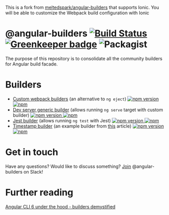 This is a fork from [meltedspark/angular-builders](https://github.com/meltedspark/angular-builders) that supports Ionic.
You will be able to customize the Webpack build configuration with Ionic

# @angular-builders [![Build Status](https://travis-ci.org/meltedspark/angular-builders.svg?branch=master)](https://travis-ci.org/meltedspark/angular-builders) [![Greenkeeper badge](https://badges.greenkeeper.io/meltedspark/angular-builders.svg)](https://greenkeeper.io/) ![Packagist](https://img.shields.io/packagist/l/doctrine/orm.svg)  

The purpose of this repository is to consolidate all the community builders for Angular build facade.

# Builders

 - [Custom webpack builders](./packages/custom-webpack) (an alternative to `ng eject`)  [![npm version](https://img.shields.io/npm/v/@angular-builders/custom-webpack.svg) ![npm](https://img.shields.io/npm/dm/@angular-builders/custom-webpack.svg)](https://www.npmjs.com/package/@angular-builders/custom-webpack)
 - [Dev server generic builder](https://github.com/meltedspark/angular-builders/tree/7.x.x/packages/dev-server) (allows running `ng serve` target with custom builder) [![npm version](https://img.shields.io/npm/v/@angular-builders/dev-server.svg) ![npm](https://img.shields.io/npm/dm/@angular-builders/dev-server.svg)](https://www.npmjs.com/package/@angular-builders/dev-server)
 - [Jest builder](./packages/jest) (allows running `ng test` with Jest) [![npm version](https://img.shields.io/npm/v/@angular-builders/jest.svg) ![npm](https://img.shields.io/npm/dm/@angular-builders/jest.svg)](https://www.npmjs.com/package/@angular-builders/jest)
 - [Timestamp builder](./packages/timestamp) (an example builder from [this](https://medium.com/@meltedspark/angular-cli-6-under-the-hood-builders-demystified-f0690ebcf01) article) [![npm version](https://img.shields.io/npm/v/@angular-builders/timestamp.svg) ![npm](https://img.shields.io/npm/dm/@angular-builders/timestamp.svg)](https://www.npmjs.com/package/@angular-builders/timestamp)

# Get in touch
Have any questions? Would like to discuss something? 
[Join](https://join.slack.com/t/angular-builders/shared_invite/enQtNTk5MDE1Nzg2ODM3LTkzMzI5ODQwYzRkOGZhZDJkNWI3OGJjNTM4YzNlY2MxZGU0ZjQ3NzVjZGEzNzYzNDFlOWM2YmQwZGQ3NzlkOWY) @angular-builders on Slack!

# Further reading
[Angular CLI 6 under the hood - builders demystified](https://medium.com/@meltedspark/angular-cli-6-under-the-hood-builders-demystified-f0690ebcf01)

